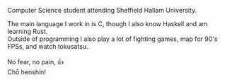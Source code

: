 Computer Science student attending Sheffield Hallam University.

The main language I work in is C, though I also know Haskell and am learning Rust.\
Outside of programming I also play a lot of fighting games, map for 90's FPSs, and watch tokusatsu.\
\
No fear, no pain, 👍\
Chō henshin!
